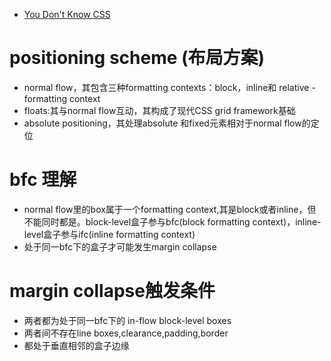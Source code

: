 - [You Don't Know CSS](https://zhuanlan.zhihu.com/p/23829153)
# positioning scheme (布局方案)
  - normal flow，其包含三种formatting contexts：block，inline和 relative -  formatting context
  - floats:其与normal flow互动，其构成了现代CSS grid framework基础
  - absolute positioning，其处理absolute 和fixed元素相对于normal flow的定位

# bfc 理解
-  normal flow里的box属于一个formatting context,其是block或者inline，但不能同时都是。block-level盒子参与bfc(block formatting context)，inline-level盒子参与ifc(inline formatting context)
-  处于同一bfc下的盒子才可能发生margin collapse

# margin collapse触发条件
- 两者都为处于同一bfc下的 in-flow block-level boxes
- 两者间不存在line boxes,clearance,padding,border
- 都处于垂直相邻的盒子边缘